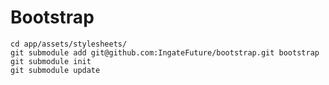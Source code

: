 # Bootstrap

```shell
cd app/assets/stylesheets/
git submodule add git@github.com:IngateFuture/bootstrap.git bootstrap
git submodule init
git submodule update
```
